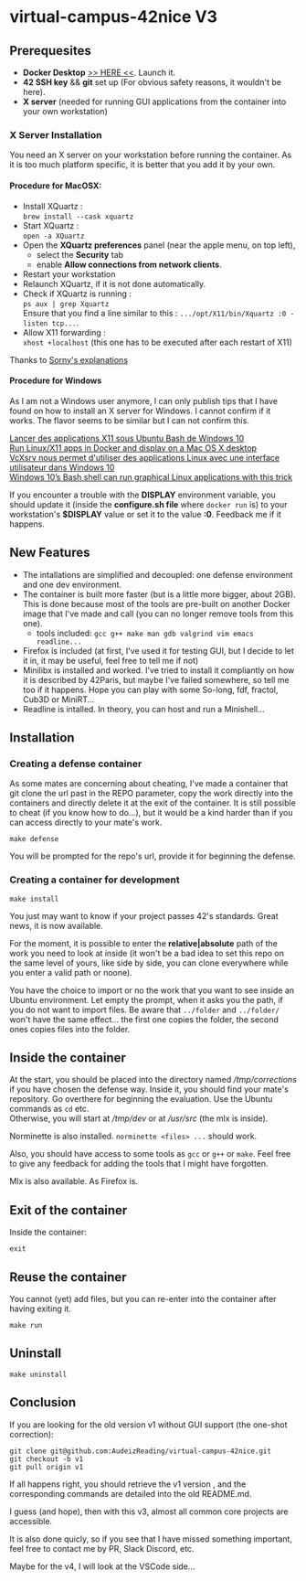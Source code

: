# virtual-campus-42nice V3

## Prerequesites

- **Docker Desktop** [ >> HERE <<](https://docs.docker.com/get-docker/). Launch it.
- **42 SSH key** && **git** set up (For obvious safety reasons, it wouldn't be here).
- **X server** (needed for running GUI applications from the container into your own workstation)

### X Server Installation

You need an X server on your workstation before running the container.
As it is too much platform specific, it is better that you add it by your own.

#### Procedure for MacOSX:

* Install XQuartz :  
    `brew install --cask xquartz`
* Start XQuartz :  
    `open -a XQuartz`
* Open the **XQuartz preferences** panel (near the apple menu, on top left), 
    - select the **Security** tab 
    - enable **Allow connections from network clients**.
* Restart your workstation
* Relaunch XQuartz, if it is not done automatically.
* Check if XQuartz is running :  
    `ps aux | grep Xquartz`  
    Ensure that you find a line similar to this : `.../opt/X11/bin/Xquartz :0 -listen tcp...`.
* Allow X11 forwarding  :   
    `xhost +localhost` (this one has to be executed
  after each restart of X11)

Thanks to [Sorny's explanations](https://gist.github.com/sorny/969fe55d85c9b0035b0109a31cbcb088)

#### Procedure for Windows

As I am not a Windows user anymore, I can only publish tips that I have found on
how to install an X server for Windows. I cannot confirm if it works. The flavor seems
to be similar but I can not confirm this.  

[Lancer des applications X11 sous Ubuntu Bash de Windows 10](https://www.piradix.com/article/lancer-des-applications-x11-sous-ubuntu-bash-de-windows-10)  
[Run Linux/X11 apps in Docker and display on a Mac OS X desktop](https://techsparx.com/software-development/docker/display-x11-apps.html)  
[VcXsrv nous permet d'utiliser des applications Linux avec une interface utilisateur dans Windows 10](https://ubunlog.com/fr/vcxsrv-nous-permet-d'utiliser-des-applications-Linux-avec-une-interface-utilisateur-dans-Windows-10/)  
[Windows 10’s Bash shell can run graphical Linux applications with this trick
](https://www.pcworld.com/article/420529/windows-10s-bash-shell-can-run-graphical-linux-applications-with-this-trick.html)  

If you encounter a trouble with the **DISPLAY** environment variable, you
should update it (inside the **configure.sh file** where `docker run` is) to your workstation's **$DISPLAY** value or set it to the value **:0**. Feedback me if it happens.

## New Features
- The intallations are simplified and decoupled: one defense environment and one
  dev environment.
- The container is built more faster (but is a little more bigger, about 2GB).
  This is done because most of the tools are pre-built on another Docker image
  that I've made and call (you can no longer remove tools from this one).
  - tools included: `gcc g++ make man gdb valgrind vim emacs readline...`
- Firefox is included (at first, I've used it for testing GUI, but I decide to
  let it in, it may be useful, feel free to tell me if not)
- Minilibx is installed and worked. I've tried to install it compliantly on how
  it is described by 42Paris, but maybe I've failed somewhere, so tell me too if it happens. Hope you can play with some So-long, fdf, fractol, Cub3D or MiniRT...
- Readline is intalled. In theory, you can host and run a Minishell...

## Installation

### Creating a defense container

As some mates are concerning about cheating, I've made a container that git
clone the url past in the REPO parameter, copy the work directly into the
containers and directly delete it at the exit of the container. It is still
possible to cheat (if you know how to do...), but it would be a kind harder than
if you can access directly to your mate's work.

```
make defense
```

You will be prompted for the repo's url, provide it for beginning the defense.

### Creating a container for development

```
make install
```

You just may want to know if your project passes 42's standards. Great news, it
is now available.

For the moment, it is possible to enter the **relative|absolute** path of the work you
need to look at inside (it won't be a bad idea to set this repo on the same
level of yours, like side by side, you can clone everywhere while you enter a
valid path or noone).

You have the choice to import or no the work that you want to see inside an
Ubuntu environment. Let empty the prompt, when it asks you the path, if you do not want
to import files. Be aware that `../folder` and `../folder/` won't have the same
effect... the first one copies the folder, the second ones copies files into the
folder.

## Inside the container

At the start, you should be placed into the directory named */tmp/corrections* if you have chosen the defense way. Inside it, you should find your mate's repository. Go overthere for beginning the evaluation. Use the Ubuntu commands as `cd` etc.  
Otherwise, you will start at */tmp/dev* or at */usr/src* (the mlx is inside).

Norminette is also installed. `norminette <files> ...` should work.

Also, you should have access to some tools as `gcc` or `g++` or `make`. Feel
free to give any feedback for adding the tools that I might have forgotten.

Mlx is also available. As Firefox is.

## Exit of the container

Inside the container:

```
exit
```

## Reuse the container

You cannot (yet) add files, but you can re-enter into the container after having
exiting it.

```
make run
```

## Uninstall

```
make uninstall
```

## Conclusion

If you are looking for the old version v1 without GUI support (the one-shot correction):

```
git clone git@github.com:AudeizReading/virtual-campus-42nice.git
git checkout -b v1
git pull origin v1
```

If all happens right, you should retrieve the v1 version , and the corresponding commands are detailed into the old README.md.

I guess (and hope), then with this v3, almost all common core projects are
accessible.

It is also done quicly, so if you see that I have missed something important,
feel free to contact me by PR, Slack Discord, etc.

Maybe for the v4, I will look at the VSCode side...
